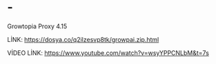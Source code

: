 # -
Growtopia Proxy 4.15





LİNK: https://dosya.co/q2ilzesvp8tk/growpai.zip.html

VİDEO LİNK: https://www.youtube.com/watch?v=wsyYPPCNLbM&t=7s
